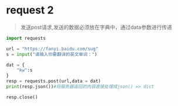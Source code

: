 # request 2
>发送post请求,发送的数据必须放在字典中，通过data参数进行传递

```python
import requests

url = "https://fanyi.baidu.com/sug"
s = input("请输入你要翻译的英文单词：")

dat = {
    "kw":s
}
resp = requests.post(url,data = dat)
print(resp.json())#将服务器返回的内容直接处理成json() => dict

resp.close()
```
